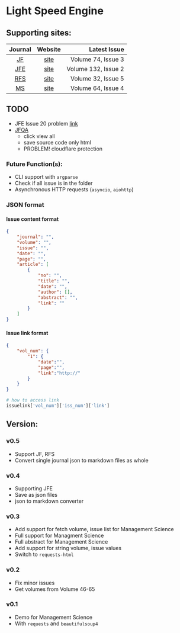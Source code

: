 # Light Speed Engine

## Supporting sites:

|   Journal    |                                       Website                                       |    Latest Issue     |
| :----------: | :---------------------------------------------------------------------------------: | ------------------: |
|  [JF](/JF)   |                [site](https://onlinelibrary.wiley.com/loi/15406261)                 |  Volume 74, Issue 3 |
| [JFE](/JFE/) | [site](https://www.sciencedirect.com/journal/journal-of-financial-economics/issues) | Volume 132, Issue 2 |
| [RFS](/RFS)  |                     [site](https://academic.oup.com/rfs/issue)                      |  Volume 32, Issue 5 |
|  [MS](/MS)   |                 [site](https://pubsonline.informs.org/journal/mnsc)                 |  Volume 64, Issue 4 |

## TODO

- JFE Issue 20 problem [link](https://www.sciencedirect.com/journal/journal-of-financial-economics/vol/20/suppl/C)
- [JFQA](https://www.cambridge.org/core/journals/journal-of-financial-and-quantitative-analysis/all-issues)
  - click view all
  - save source code only html
  - PROBLEM! cloudflare protection

### Future Function(s):

- CLI support with `argparse`
- Check if all issue is in the folder
- Asynchronous HTTP requests (`asyncio`, `aiohttp`)

### JSON format

#### Issue content format
```json
{
    "journal": "",
    "volume": "",
    "issue": "",
    "date": "",
    "page": "",
    "article": [
        {
            "no": "",
            "title": "",
            "date": "",
            "author": [],
            "abstract": "",
            "link": ""
        }
    ]
}
```

#### Issue link format
```json
{
    "vol_num": {
        "1": {
            "date":"",
            "page":"",
            "link":"http://"
        }
    }
}
```

```python
# how to access link
issuelink['vol_num']['iss_num']['link']
```


## Version:

### v0.5

- Support JF, RFS
- Convert single journal json to markdown files as whole

### v0.4

- Supporting JFE
- Save as json files
- json to markdown converter

### v0.3

- Add support for fetch volume, issue list for Management Science
- Full support for Managment Science
- Full abstract for Management Science
- Add support for string volume, issue values
- Switch to `requests-html`

### v0.2

- Fix minor issues
- Get volumes from Volume 46-65

### v0.1

- Demo for Management Science
- With `requests` and `beautifulsoup4`
